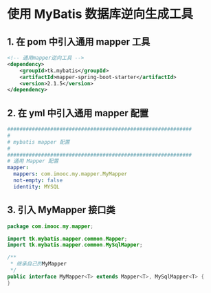 # 使用 MyBatis 数据库逆向生成工具

## 1. 在 pom 中引入通用 mapper 工具
```xml
<!-- 通用mapper逆向工具 -->
<dependency>
    <groupId>tk.mybatis</groupId>
    <artifactId>mapper-spring-boot-starter</artifactId>
    <version>2.1.5</version>
</dependency>
```

## 2. 在 yml 中引入通用 mapper 配置
```yml
############################################################
#
# mybatis mapper 配置
#
############################################################
# 通用 Mapper 配置
mapper:
  mappers: com.imooc.my.mapper.MyMapper
  not-empty: false
  identity: MYSQL
```
  
## 3. 引入 MyMapper 接口类
```java
package com.imooc.my.mapper;

import tk.mybatis.mapper.common.Mapper;
import tk.mybatis.mapper.common.MySqlMapper;

/**
 * 继承自己的MyMapper
 */
public interface MyMapper<T> extends Mapper<T>, MySqlMapper<T> {
}
```
